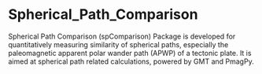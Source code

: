 # Spherical_Path_Comparison
Spherical Path Comparison (spComparison) Package is developed for quantitatively measuring similarity of spherical paths, especially the paleomagnetic apparent polar wander path (APWP) of a tectonic plate. It is aimed at spherical path related calculations, powered by GMT and PmagPy.
